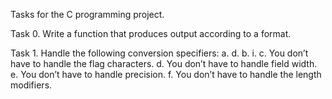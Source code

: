 Tasks for the C programming project.

Task 0. Write a function that produces output according to a format.

Task 1. Handle the following conversion specifiers:
a. d.
b. i.
c. You don’t have to handle the flag characters.
d. You don’t have to handle field width.
e. You don’t have to handle precision.
f. You don’t have to handle the length modifiers.


